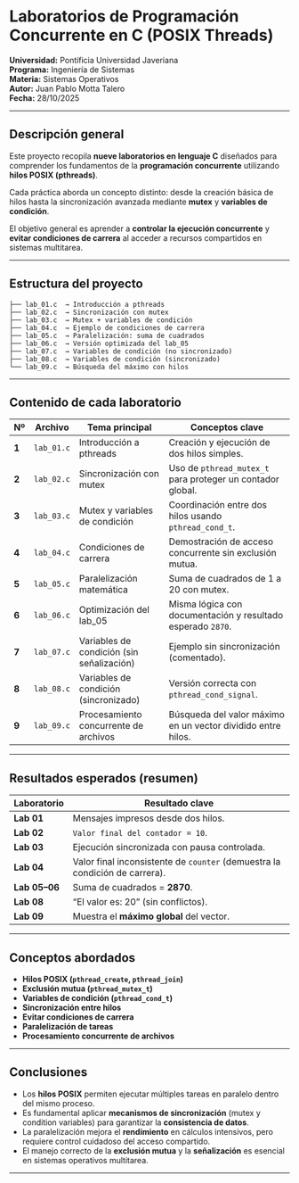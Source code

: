 # Laboratorios de Programación Concurrente en C (POSIX Threads)

**Universidad:** Pontificia Universidad Javeriana  
**Programa:** Ingeniería de Sistemas  
**Materia:** Sistemas Operativos  
**Autor:** Juan Pablo Motta Talero  
**Fecha:** 28/10/2025  

---

## Descripción general

Este proyecto recopila **nueve laboratorios en lenguaje C** diseñados para comprender los fundamentos de la **programación concurrente** utilizando **hilos POSIX (pthreads)**.

Cada práctica aborda un concepto distinto: desde la creación básica de hilos hasta la sincronización avanzada mediante **mutex** y **variables de condición**.

El objetivo general es aprender a **controlar la ejecución concurrente** y **evitar condiciones de carrera** al acceder a recursos compartidos en sistemas multitarea.

---

## Estructura del proyecto

```
├── lab_01.c  → Introducción a pthreads
├── lab_02.c  → Sincronización con mutex
├── lab_03.c  → Mutex + variables de condición
├── lab_04.c  → Ejemplo de condiciones de carrera
├── lab_05.c  → Paralelización: suma de cuadrados
├── lab_06.c  → Versión optimizada del lab_05
├── lab_07.c  → Variables de condición (no sincronizado)
├── lab_08.c  → Variables de condición (sincronizado)
└── lab_09.c  → Búsqueda del máximo con hilos
```

---

## Contenido de cada laboratorio

| Nº | Archivo | Tema principal | Conceptos clave |
|----|----------|----------------|----------------|
| **1** | `lab_01.c` | Introducción a pthreads | Creación y ejecución de dos hilos simples. |
| **2** | `lab_02.c` | Sincronización con mutex | Uso de `pthread_mutex_t` para proteger un contador global. |
| **3** | `lab_03.c` | Mutex y variables de condición | Coordinación entre dos hilos usando `pthread_cond_t`. |
| **4** | `lab_04.c` | Condiciones de carrera | Demostración de acceso concurrente sin exclusión mutua. |
| **5** | `lab_05.c` | Paralelización matemática | Suma de cuadrados de 1 a 20 con mutex. |
| **6** | `lab_06.c` | Optimización del lab_05 | Misma lógica con documentación y resultado esperado `2870`. |
| **7** | `lab_07.c` | Variables de condición (sin señalización) | Ejemplo sin sincronización (comentado). |
| **8** | `lab_08.c` | Variables de condición (sincronizado) | Versión correcta con `pthread_cond_signal`. |
| **9** | `lab_09.c` | Procesamiento concurrente de archivos | Búsqueda del valor máximo en un vector dividido entre hilos. |

---

## Resultados esperados (resumen)

| Laboratorio | Resultado clave |
|--------------|-----------------|
| **Lab 01** | Mensajes impresos desde dos hilos. |
| **Lab 02** | `Valor final del contador = 10`. |
| **Lab 03** | Ejecución sincronizada con pausa controlada. |
| **Lab 04** | Valor final inconsistente de `counter` (demuestra la condición de carrera). |
| **Lab 05–06** | Suma de cuadrados = **2870**. |
| **Lab 08** | “El valor es: 20” (sin conflictos). |
| **Lab 09** | Muestra el **máximo global** del vector. |

---

##  Conceptos abordados

- **Hilos POSIX (`pthread_create`, `pthread_join`)**
- **Exclusión mutua (`pthread_mutex_t`)**
- **Variables de condición (`pthread_cond_t`)**
- **Sincronización entre hilos**
- **Evitar condiciones de carrera**
- **Paralelización de tareas**
- **Procesamiento concurrente de archivos**

---

##  Conclusiones

- Los **hilos POSIX** permiten ejecutar múltiples tareas en paralelo dentro del mismo proceso.
- Es fundamental aplicar **mecanismos de sincronización** (mutex y condition variables) para garantizar la **consistencia de datos**.
- La paralelización mejora el **rendimiento** en cálculos intensivos, pero requiere control cuidadoso del acceso compartido.
- El manejo correcto de la **exclusión mutua** y la **señalización** es esencial en sistemas operativos multitarea.

---
  

